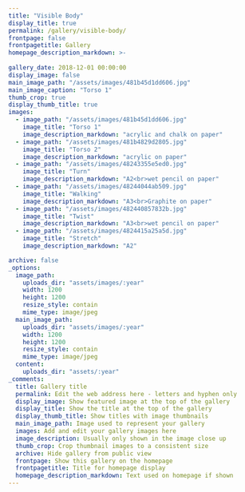 ```yaml
---
title: "Visible Body"
display_title: true
permalink: /gallery/visible-body/
frontpage: false
frontpagetitle: Gallery
homepage_description_markdown: >-
  
gallery_date: 2018-12-01 00:00:00
display_image: false
main_image_path: "/assets/images/481b45d1dd606.jpg"
main_image_caption: "Torso 1"
thumb_crop: true
display_thumb_title: true
images:
  - image_path: "/assets/images/481b45d1dd606.jpg"
    image_title: "Torso 1"
    image_description_markdown: "acrylic and chalk on paper"
  - image_path: "/assets/images/481b4829d2805.jpg"
    image_title: "Torso 2"
    image_description_markdown: "acrylic on paper"
  - image_path: "/assets/images/48243355e5ed0.jpg"
    image_title: "Turn"
    image_description_markdown: "A2<br>wet pencil on paper"
  - image_path: "/assets/images/48244044ab509.jpg"
    image_title: "Walking"
    image_description_markdown: "A3<br>Graphite on paper"
  - image_path: "/assets/images/482440857832b.jpg"
    image_title: "Twist"
    image_description_markdown: "A3<br>wet pencil on paper"
  - image_path: "/assets/images/4824415a25a5d.jpg"
    image_title: "Stretch"
    image_description_markdown: "A2"

archive: false
_options:
  image_path:
    uploads_dir: "assets/images/:year"
    width: 1200
    height: 1200
    resize_style: contain
    mime_type: image/jpeg
  main_image_path:
    uploads_dir: "assets/images/:year"
    width: 1200
    height: 1200
    resize_style: contain
    mime_type: image/jpeg
  content:
    uploads_dir: "assets/:year"
_comments:
  title: Gallery title
  permalink: Edit the web address here - letters and hyphen only
  display_image: Show featured image at the top of the gallery
  display_title: Show the title at the top of the gallery
  display_thumb_title: Show titles with image thumbnails 
  main_image_path: Image used to represent your gallery
  images: Add and edit your gallery images here
  image_description: Usually only shown in the image close up
  thumb_crop: Crop thumbnail images to a consistent size
  archive: Hide gallery from public view
  frontpage: Show this gallery on the homepage
  frontpagetitle: Title for homepage display
  homepage_description_markdown: Text used on homepage if shown
---
```


